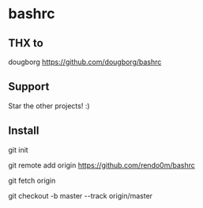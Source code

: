 # bashrc

## THX to

dougborg https://github.com/dougborg/bashrc

## Support

Star the other projects! :)

## Install

git init

git remote add origin https://github.com/rendo0m/bashrc

git fetch origin

git checkout -b master --track origin/master
